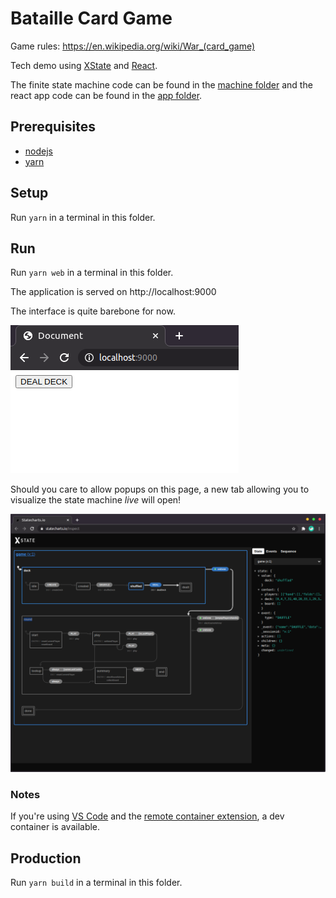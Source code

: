 # Bataille Card Game

Game rules: https://en.wikipedia.org/wiki/War_(card_game)

Tech demo using [XState](http://xstate.js.org/) and [React](https://reactjs.org/).

The finite state machine code can be found in the [machine folder](./machine) and the react app code can be found in the [app folder](./app).

## Prerequisites

- [nodejs](https://nodejs.org/en/)
- [yarn](https://yarnpkg.com/)

## Setup

Run `yarn` in a terminal in this folder.

## Run

Run `yarn web` in a terminal in this folder.

The application is served on http://localhost:9000

The interface is quite barebone for now.

![App interface](./docs/app-screenshot.png)

Should you care to allow popups on this page, a new tab allowing you to visualize the state machine *live* will open!

![A live view of the state machine](./docs/state-machine-live-view-screenshot.png)

### Notes

If you're using [VS Code](https://code.visualstudio.com/) and the [remote container extension](https://code.visualstudio.com/docs/remote/containers), a dev container is available.

## Production

Run `yarn build` in a terminal in this folder.